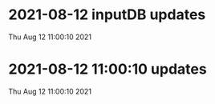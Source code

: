 
# 2021-08-12 inputDB updates 
 Thu Aug 12 11:00:10 2021 


# 2021-08-12 11:00:10 updates 
 Thu Aug 12 11:00:10 2021 

